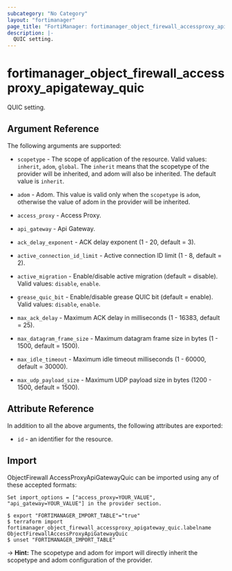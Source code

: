 ```yaml
---
subcategory: "No Category"
layout: "fortimanager"
page_title: "FortiManager: fortimanager_object_firewall_accessproxy_apigateway_quic"
description: |-
  QUIC setting.
---
```


# fortimanager_object_firewall_accessproxy_apigateway_quic
QUIC setting.

## Argument Reference


The following arguments are supported:

* `scopetype` - The scope of application of the resource. Valid values: `inherit`, `adom`, `global`. The `inherit` means that the scopetype of the provider will be inherited, and adom will also be inherited. The default value is `inherit`.
* `adom` - Adom. This value is valid only when the `scopetype` is `adom`, otherwise the value of adom in the provider will be inherited.
* `access_proxy` - Access Proxy.
* `api_gateway` - Api Gateway.

* `ack_delay_exponent` - ACK delay exponent (1 - 20, default = 3).
* `active_connection_id_limit` - Active connection ID limit (1 - 8, default = 2).
* `active_migration` - Enable/disable active migration (default = disable). Valid values: `disable`, `enable`.

* `grease_quic_bit` - Enable/disable grease QUIC bit (default = enable). Valid values: `disable`, `enable`.

* `max_ack_delay` - Maximum ACK delay in milliseconds (1 - 16383, default = 25).
* `max_datagram_frame_size` - Maximum datagram frame size in bytes (1 - 1500, default = 1500).
* `max_idle_timeout` - Maximum idle timeout milliseconds (1 - 60000, default = 30000).
* `max_udp_payload_size` - Maximum UDP payload size in bytes (1200 - 1500, default = 1500).


## Attribute Reference

In addition to all the above arguments, the following attributes are exported:
* `id` - an identifier for the resource.

## Import

ObjectFirewall AccessProxyApiGatewayQuic can be imported using any of these accepted formats:
```
Set import_options = ["access_proxy=YOUR_VALUE", "api_gateway=YOUR_VALUE"] in the provider section.

$ export "FORTIMANAGER_IMPORT_TABLE"="true"
$ terraform import fortimanager_object_firewall_accessproxy_apigateway_quic.labelname ObjectFirewallAccessProxyApiGatewayQuic
$ unset "FORTIMANAGER_IMPORT_TABLE"
```
-> **Hint:** The scopetype and adom for import will directly inherit the scopetype and adom configuration of the provider.
